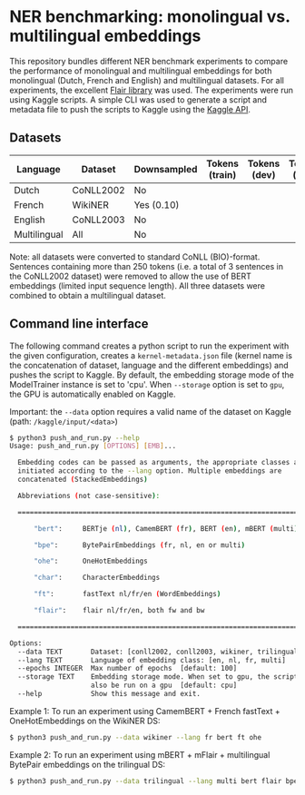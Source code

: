 # NER benchmarking: monolingual vs. multilingual embeddings

This repository bundles different NER benchmark experiments to compare the performance of monolingual and multilingual embeddings for both monolingual (Dutch, French and English) and multilingual datasets. For all experiments, the excellent [Flair library](https://github.com/flairNLP/flair) was used.  The experiments were run using Kaggle scripts. A simple CLI was used to generate a script and metadata file to push the scripts to Kaggle using the [Kaggle API](https://github.com/Kaggle/kaggle-api).

## Datasets

| Language     	| Dataset   	| Downsampled 	| Tokens (train) 	| Tokens (dev) 	| Tokens (test) 	|
|--------------	|-----------	|-------------	|----------------	|--------------	|---------------	|
| Dutch        	| CoNLL2002 	| No          	|                	|              	|               	|
| French       	| WikiNER   	| Yes (0.10)  	|                	|              	|               	|
| English      	| CoNLL2003 	| No          	|                	|              	|               	|
| Multilingual 	| All       	| No          	|                	|              	|               	|

Note: all datasets were converted to standard CoNLL (BIO)-format. Sentences containing more than 250 tokens (i.e. a total of 3 sentences in the CoNLL2002 dataset) were removed to allow the use of BERT embeddings (limited input sequence length). All three datasets were combined to obtain a multilingual dataset.

## Command line interface

The following command creates a python script to run the experiment with the given configuration, creates a `kernel-metadata.json` file (kernel name is the concatenation of dataset, language and the different embeddings) and pushes the script to Kaggle. By default, the embedding storage mode of the ModelTrainer instance is set to 'cpu'. When `--storage` option is set to `gpu`, the GPU is automatically enabled on Kaggle.

Important: the `--data` option requires a valid name of the dataset on Kaggle (path: `/kaggle/input/<data>`)

```bash
$ python3 push_and_run.py --help
Usage: push_and_run.py [OPTIONS] [EMB]...

  Embedding codes can be passed as arguments, the appropriate classes are
  initiated according to the --lang option. Multiple embeddings are
  concatenated (StackedEmbeddings)

  Abbreviations (not case-sensitive):

  =====================================================================

      "bert":     BERTje (nl), CamemBERT (fr), BERT (en), mBERT (multi)

      "bpe":      BytePairEmbeddings (fr, nl, en or multi)

      "ohe":      OneHotEmbeddings

      "char":     CharacterEmbeddings

      "ft":       fastText nl/fr/en (WordEmbeddings)

      "flair":    flair nl/fr/en, both fw and bw

  =====================================================================

Options:
  --data TEXT       Dataset: [conll2002, conll2003, wikiner, trilingual]
  --lang TEXT       Language of embedding class: [en, nl, fr, multi]
  --epochs INTEGER  Max number of epochs  [default: 100]
  --storage TEXT    Embedding storage mode. When set to gpu, the script will
                    also be run on a gpu  [default: cpu]
  --help            Show this message and exit.
```

Example 1: To run an experiment using CamemBERT + French fastText + OneHotEmbeddings on the WikiNER DS:

```bash
$ python3 push_and_run.py --data wikiner --lang fr bert ft ohe
```

Example 2: To run an experiment using mBERT + mFlair + multilingual BytePair embeddings on the trilingual DS:

```bash
$ python3 push_and_run.py --data trilingual --lang multi bert flair bpe
```